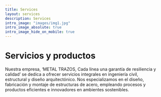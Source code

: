 ```yaml
---
title: Services
layout: services
description: Services
intro_image: "images/img1.jpg"
intro_image_absolute: true
intro_image_hide_on_mobile: true
---
```


# Servicios y productos

Nuestra empresa, ‘METAL TRAZOS, Cada línea una garantía de resiliencia y calidad’ se dedica a ofrecer servicios integrales en ingeniería civil, estructural y diseño arquitectónico. Nos especializamos en el diseño, fabricación y montaje de estructuras de acero, empleando procesos y productos eficientes e innovadores en ambientes sostenibles.
